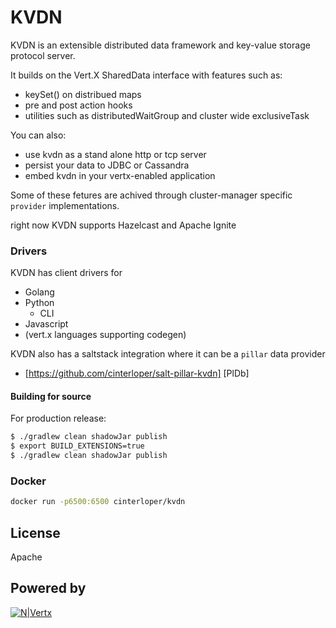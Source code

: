 # KVDN


KVDN is an extensible distributed data framework and key-value storage protocol server.

It builds on the Vert.X SharedData interface with features such as:

  - keySet() on distribued maps
  - pre and post action hooks
  - utilities such as distributedWaitGroup and cluster wide exclusiveTask 

You can also:
  - use kvdn as a stand alone http or tcp server
  - persist your data to JDBC or Cassandra
  - embed kvdn in your vertx-enabled application

Some of these fetures are achived through cluster-manager specific `provider` implementations. 

right now KVDN supports Hazelcast and Apache Ignite


### Drivers

KVDN has client drivers for 

* Golang
* Python
  - CLI
* Javascript
* (vert.x languages supporting codegen)

KVDN also has a saltstack integration where it can be a `pillar` data provider

* [https://github.com/cinterloper/salt-pillar-kvdn] [PlDb]


#### Building for source
For production release:
```sh
$ ./gradlew clean shadowJar publish
$ export BUILD_EXTENSIONS=true
$ ./gradlew clean shadowJar publish
```

### Docker

```sh
docker run -p6500:6500 cinterloper/kvdn
```

License
----

Apache

Powered by
----
[![N|Vertx](http://vertx.io/assets/logo-sm.png)](https://vertx.io)


